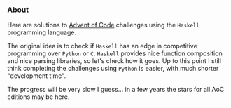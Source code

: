 ### About

Here are solutions to [Advent of Code]( https://adventofcode.com/)
challenges using the `Haskell` programming language.

The original idea is to check 
if `Haskell` has an edge in competitive programming
over `Python` or `C`. `Haskell` provides nice function composition and
nice parsing libraries, so let's check how it goes. Up to this point I still think completing the challenges using `Python` is easier, with 
much shorter "development time".



The progress will be very slow I guess... in a few years
the stars for all AoC editions may be here.
